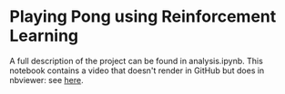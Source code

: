 # Playing Pong using Reinforcement Learning

A full description of the project can be found in analysis.ipynb. This notebook contains a video that doesn't render in GitHub but does in nbviewer: see [here](http://nbviewer.jupyter.org/github/petermchale/pong_RL/blob/master/analysis.ipynb).
